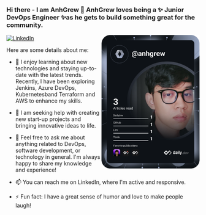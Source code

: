 ### Hi there - I am AnhGrew 👋 **AnhGrew** loves being a ✨ Junior DevOps Engineer ✨as he gets to build something great for the community.

<div align="left">

  <a href="https://www.linkedin.com/in/anhgrew/">
    <img
      src="https://img.shields.io/static/v1?logo=linkedin&style=flat-square&color=0072b1&label=LinkedIn&message=%E2%98%86"
      alt="LinkedIn"
    />
  </a>


  <a href="https://api.daily.dev/get?r=omBratteng" target="_blank">
    <img
      width="256"
      align="right"
      src="https://raw.githubusercontent.com/Anhgrew/AnhGrew/master/devcard.svg"
    />
  </a>
</div>



Here are some details about me:

- 🌱 I enjoy learning about new technologies and staying up-to-date with the latest trends. Recently, I have been exploring Jenkins, Azure DevOps, Kubernetesband Terraform and AWS to enhance my skills.


- 🤔 I am seeking help with creating new start-up projects and bringing innovative ideas to life.


- 💬 Feel free to ask me about anything related to DevOps, software development, or technology in general. I'm always happy to share my knowledge and experience!


- 📫 You can reach me on LinkedIn, where I'm active and responsive.


- ⚡ Fun fact: I have a great sense of humor and love to make people laugh!

